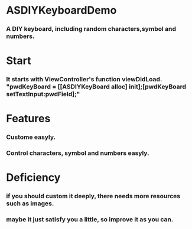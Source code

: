 # ASDIYKeyboardDemo
### A DIY keyboard, including random characters,symbol and numbers.

# Start
### It starts with ViewController's function viewDidLoad. "pwdKeyBoard = [[ASDIYKeyBoard alloc] init];[pwdKeyBoard setTextInput:pwdField];"

# Features
### Custome easyly.
### Control characters, symbol and numbers easyly.

# Deficiency
### if you should custom it deeply, there needs more resources such as images.
### maybe it just satisfy you a little, so improve it as you can.
